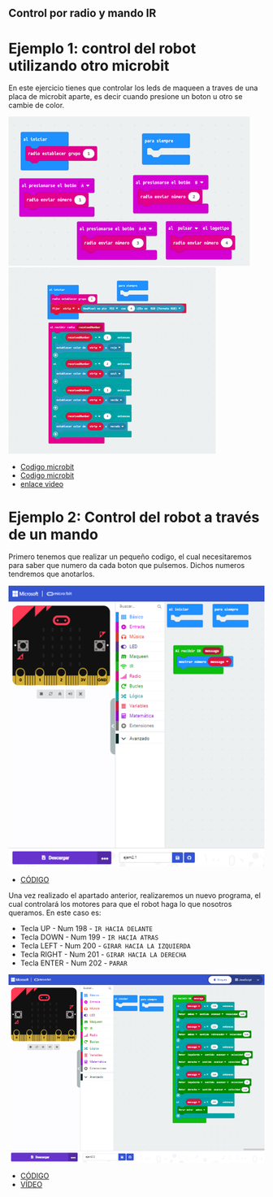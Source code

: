 ## Control por radio y mando IR
# Ejemplo 1: control del robot utilizando otro microbit
En este ejercicio tienes que controlar los leds de maqueen a traves de una placa de microbit aparte, es decir cuando presione un boton u otro se cambie de color.

![image](video4ej1.png)
![image](video4ej2.png)

- [Codigo microbit](microbit-modulo_ampliacion_video4.hex)
- [Codigo microbit](microbit-modulo_ampliacion_video4_ejemplo2.hex)
- [enlace video](https://youtube.com/shorts/KYnD0uvBFBE?feature=share)

# Ejemplo 2: Control del robot a través de un mando
Primero tenemos que realizar un pequeño codigo, el cual necesitaremos para saber que numero da cada boton que pulsemos.
Dichos numeros tendremos que anotarlos.

 ![image](ejem2.1.PNG)
 - [CÓDIGO](microbit-ejem21.hex)

Una vez realizado el apartado anterior, realizaremos un nuevo programa, el cual controlará los motores para que el robot haga lo que nosotros queramos. 
En este caso es:

- Tecla UP - Num 198 - `IR HACIA DELANTE`
- Tecla DOWN - Num 199 - `IR HACIA ATRAS`
- Tecla LEFT - Num 200 - `GIRAR HACIA LA IZQUIERDA`
- Tecla RIGHT - Num 201 - `GIRAR HACIA LA DERECHA`
- Tecla ENTER - Num 202 - `PARAR`


![image](ejem2.2.PNG)
- [CÓDIGO](microbit-ejem22.hex)
- [VÍDEO](https://youtube.com/shorts/NtKUifpcM6M?feature=share)

